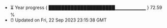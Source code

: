 - ⏳ Year progress { █████████████████████▁▁▁▁▁▁▁▁▁ } 72.59 %
- ⏰ Updated on Fri, 22 Sep 2023 23:15:38 GMT

